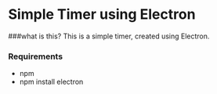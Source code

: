 # Simple Timer using Electron

###what is this?
This is a simple timer, created using Electron.

### Requirements
 - npm
 - npm install electron

